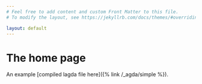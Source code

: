 ```yaml
---
# Feel free to add content and custom Front Matter to this file.
# To modify the layout, see https://jekyllrb.com/docs/themes/#overriding-theme-defaults

layout: default
---
```


# The home page

An example [compiled lagda file here]({% link /_agda/simple %}).
